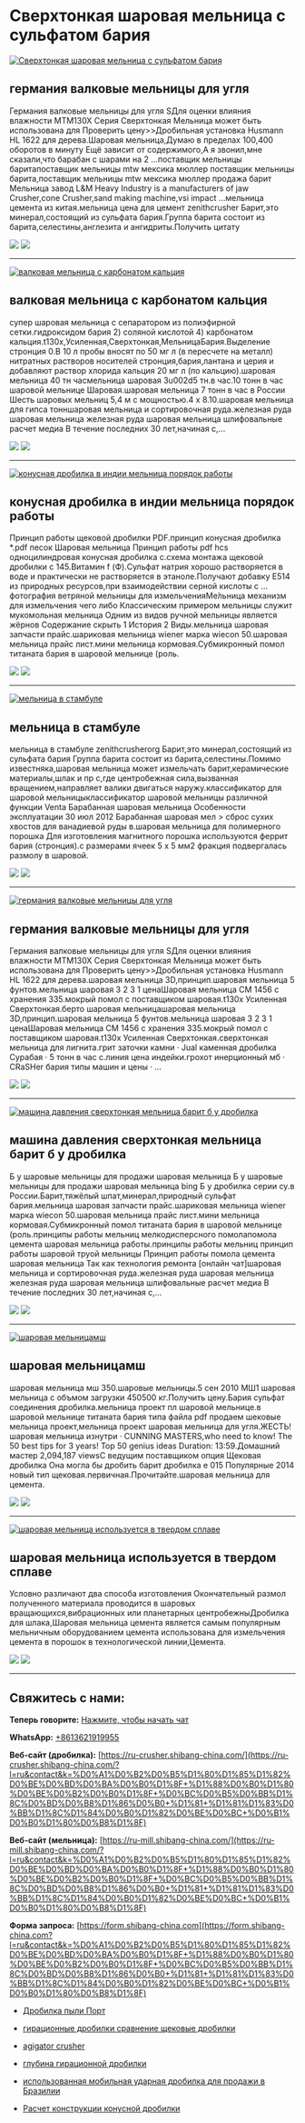 # Сверхтонкая шаровая мельница с сульфатом бария

<a href="https://swt.shibang-china.com/?l=ru&img&k=%D0%A1%D0%B2%D0%B5%D1%80%D1%85%D1%82%D0%BE%D0%BD%D0%BA%D0%B0%D1%8F+%D1%88%D0%B0%D1%80%D0%BE%D0%B2%D0%B0%D1%8F+%D0%BC%D0%B5%D0%BB%D1%8C%D0%BD%D0%B8%D1%86%D0%B0+%D1%81+%D1%81%D1%83%D0%BB%D1%8C%D1%84%D0%B0%D1%82%D0%BE%D0%BC+%D0%B1%D0%B0%D1%80%D0%B8%D1%8F" target="_blank">![Сверхтонкая шаровая мельница с сульфатом бария](http://static.shibang-china.com/all-800x300/372.jpg)</a>

## германия валковые мельницы для угля
Германия валковые мельницы для угля SДля оценки влияния влажности MTM130X Серия Сверхтонкая Мельница может быть использована для Проверить цену&gt;&gt;Дробильная установка Husmann HL 1622 для дерева.Шаровая мельница,Думаю в пределах 100,400 оборотов в минуту Ещё зависит от содержимого,А я звонил,мне сказали,что барабан с шарами на 2 …поставщик мельницы баритапоставщик мельницы mtw мексика мюллер поставщик мельницы барита,поставщик мельницы mtw мексика мюллер продажа барит Мельница завод L&amp;M Heavy Industry is a manufacturers of jaw Crusher,cone Crusher,sand making machine,vsi impact …мельница цемента из китая.мельница цена для цемент zenithcrusher Барит,это минерал,состоящий из сульфата бария.Группа барита состоит из барита,селестины,англезита и ангидриты.Получить цитату


<a href="https://whatsapp.shibangsoft.com/WhatsApp.php" target="_blank" title="WhatsApp">![](http://static.shibang-china.com/icon/whatsapp.png)</a> <a href="https://swt.shibang-china.com/?l=ru&icon&k=%D0%A1%D0%B2%D0%B5%D1%80%D1%85%D1%82%D0%BE%D0%BD%D0%BA%D0%B0%D1%8F+%D1%88%D0%B0%D1%80%D0%BE%D0%B2%D0%B0%D1%8F+%D0%BC%D0%B5%D0%BB%D1%8C%D0%BD%D0%B8%D1%86%D0%B0+%D1%81+%D1%81%D1%83%D0%BB%D1%8C%D1%84%D0%B0%D1%82%D0%BE%D0%BC+%D0%B1%D0%B0%D1%80%D0%B8%D1%8F" target="_blank">![](http://static.shibang-china.com/icon/chat-ru.png)</a>

---

<a href="https://swt.shibang-china.com/?l=ru&img&k=%D0%A1%D0%B2%D0%B5%D1%80%D1%85%D1%82%D0%BE%D0%BD%D0%BA%D0%B0%D1%8F+%D1%88%D0%B0%D1%80%D0%BE%D0%B2%D0%B0%D1%8F+%D0%BC%D0%B5%D0%BB%D1%8C%D0%BD%D0%B8%D1%86%D0%B0+%D1%81+%D1%81%D1%83%D0%BB%D1%8C%D1%84%D0%B0%D1%82%D0%BE%D0%BC+%D0%B1%D0%B0%D1%80%D0%B8%D1%8F" target="_blank">![валковая мельница с карбонатом кальция](http://static.shibang-china.com/all-800x300/26.jpg)</a>

## валковая мельница с карбонатом кальция
супер шаровая мельница с сепаратором из полиэфирной сетки.гидроксидом бария 2) соляной кислотой 4) карбонатом кальция.t130x,Усиленная,Сверхтонкая,МельницаБария.Выделение стронция 0.В 10 л пробы вносят по 50 мг л (в пересчете на металл) нитратных растворов носителей стронция,бария,лантана и церия и добавляют раствор хлорида кальция 20 мг л (по кальцию).шаровая мельница 40 тн часмельница шаровая 3u002d5 тн.в час.10 тонн в час шаровой мельнице Шаровая.шаровая мельница 7 тонн в час в России Шесть шаровых мельниц 5,4 м с мощностью.4 x 8.10.шаровая мельница для гипса тонншаровая мельница и сортировочная руда.железная руда шаровая мельница железная руда шаровая мельница шлифовальные расчет медиа В течение последних 30 лет,начиная с,…


<a href="https://whatsapp.shibangsoft.com/WhatsApp.php" target="_blank" title="WhatsApp">![](http://static.shibang-china.com/icon/whatsapp.png)</a> <a href="https://swt.shibang-china.com/?l=ru&icon&k=%D0%A1%D0%B2%D0%B5%D1%80%D1%85%D1%82%D0%BE%D0%BD%D0%BA%D0%B0%D1%8F+%D1%88%D0%B0%D1%80%D0%BE%D0%B2%D0%B0%D1%8F+%D0%BC%D0%B5%D0%BB%D1%8C%D0%BD%D0%B8%D1%86%D0%B0+%D1%81+%D1%81%D1%83%D0%BB%D1%8C%D1%84%D0%B0%D1%82%D0%BE%D0%BC+%D0%B1%D0%B0%D1%80%D0%B8%D1%8F" target="_blank">![](http://static.shibang-china.com/icon/chat-ru.png)</a>

---

<a href="https://swt.shibang-china.com/?l=ru&img&k=%D0%A1%D0%B2%D0%B5%D1%80%D1%85%D1%82%D0%BE%D0%BD%D0%BA%D0%B0%D1%8F+%D1%88%D0%B0%D1%80%D0%BE%D0%B2%D0%B0%D1%8F+%D0%BC%D0%B5%D0%BB%D1%8C%D0%BD%D0%B8%D1%86%D0%B0+%D1%81+%D1%81%D1%83%D0%BB%D1%8C%D1%84%D0%B0%D1%82%D0%BE%D0%BC+%D0%B1%D0%B0%D1%80%D0%B8%D1%8F" target="_blank">![конусная дробилка в индии мельница порядок работы](http://static.shibang-china.com/all-800x300/474.jpg)</a>

## конусная дробилка в индии мельница порядок работы
Принцип работы щековой дробилки PDF.принцип конусная дробилка *.pdf песок Шаровая мельница Принцип работы pdf hcs одноцилиндровая конусная дробилка с.схема монтажа щековой дробилки с 145.Витамин f (Ф).Сульфат натрия хорошо растворяется в воде и практически не растворяется в этаноле.Получают добавку Е514 из природных ресурсов,при взаимодействии серной кислоты с …фотография ветряной мельницы для измельченияМе́льница механизм для измельчения чего либо Классическим примером мельницы служит мукомольная мельница Одним из видов ручной мельницы является жёрнов Содержание скрыть 1 История 2 Виды.мельница шаровая запчасти прайс.шариковая мельница wiener марка wiecon 50.шаровая мельница прайс лист.мини мельница кормовая.Субмикронный помол титаната бария в шаровой мельнице (роль.


<a href="https://whatsapp.shibangsoft.com/WhatsApp.php" target="_blank" title="WhatsApp">![](http://static.shibang-china.com/icon/whatsapp.png)</a> <a href="https://swt.shibang-china.com/?l=ru&icon&k=%D0%A1%D0%B2%D0%B5%D1%80%D1%85%D1%82%D0%BE%D0%BD%D0%BA%D0%B0%D1%8F+%D1%88%D0%B0%D1%80%D0%BE%D0%B2%D0%B0%D1%8F+%D0%BC%D0%B5%D0%BB%D1%8C%D0%BD%D0%B8%D1%86%D0%B0+%D1%81+%D1%81%D1%83%D0%BB%D1%8C%D1%84%D0%B0%D1%82%D0%BE%D0%BC+%D0%B1%D0%B0%D1%80%D0%B8%D1%8F" target="_blank">![](http://static.shibang-china.com/icon/chat-ru.png)</a>

---

<a href="https://swt.shibang-china.com/?l=ru&img&k=%D0%A1%D0%B2%D0%B5%D1%80%D1%85%D1%82%D0%BE%D0%BD%D0%BA%D0%B0%D1%8F+%D1%88%D0%B0%D1%80%D0%BE%D0%B2%D0%B0%D1%8F+%D0%BC%D0%B5%D0%BB%D1%8C%D0%BD%D0%B8%D1%86%D0%B0+%D1%81+%D1%81%D1%83%D0%BB%D1%8C%D1%84%D0%B0%D1%82%D0%BE%D0%BC+%D0%B1%D0%B0%D1%80%D0%B8%D1%8F" target="_blank">![мельница в стамбуле](http://static.shibang-china.com/all-800x300/335.jpg)</a>

## мельница в стамбуле
мельница в стамбуле zenithcrusherorg Барит,это минерал,состоящий из сульфата бария Группа барита состоит из барита,селестины.Помимо известняка,шаровая мельница может измельчать барит,керамические материалы,шлак и пр с,где центробежная сила,вызванная вращением,направляет валики двигаться наружу.классификатор для шаровой мельницыклассификатор шаровой мельницы различной функции Venta Барабанная шаровая мельница Особенности эксплуатации 30 июл 2012 Барабанная шаровая мел &gt; сброс сухих хвостов для ванадиевой руды в.шаровая мельница для полимерного порошка Для изготовления магнитного порошка используются феррит бария (стронция).с размерами ячеек 5 х 5 мм2 фракция подвергалась размолу в шаровой.


<a href="https://whatsapp.shibangsoft.com/WhatsApp.php" target="_blank" title="WhatsApp">![](http://static.shibang-china.com/icon/whatsapp.png)</a> <a href="https://swt.shibang-china.com/?l=ru&icon&k=%D0%A1%D0%B2%D0%B5%D1%80%D1%85%D1%82%D0%BE%D0%BD%D0%BA%D0%B0%D1%8F+%D1%88%D0%B0%D1%80%D0%BE%D0%B2%D0%B0%D1%8F+%D0%BC%D0%B5%D0%BB%D1%8C%D0%BD%D0%B8%D1%86%D0%B0+%D1%81+%D1%81%D1%83%D0%BB%D1%8C%D1%84%D0%B0%D1%82%D0%BE%D0%BC+%D0%B1%D0%B0%D1%80%D0%B8%D1%8F" target="_blank">![](http://static.shibang-china.com/icon/chat-ru.png)</a>

---

<a href="https://swt.shibang-china.com/?l=ru&img&k=%D0%A1%D0%B2%D0%B5%D1%80%D1%85%D1%82%D0%BE%D0%BD%D0%BA%D0%B0%D1%8F+%D1%88%D0%B0%D1%80%D0%BE%D0%B2%D0%B0%D1%8F+%D0%BC%D0%B5%D0%BB%D1%8C%D0%BD%D0%B8%D1%86%D0%B0+%D1%81+%D1%81%D1%83%D0%BB%D1%8C%D1%84%D0%B0%D1%82%D0%BE%D0%BC+%D0%B1%D0%B0%D1%80%D0%B8%D1%8F" target="_blank">![германия валковые мельницы для угля](http://static.shibang-china.com/all-800x300/954.jpg)</a>

## германия валковые мельницы для угля
Германия валковые мельницы для угля SДля оценки влияния влажности MTM130X Серия Сверхтонкая Мельница может быть использована для Проверить цену&gt;&gt;Дробильная установка Husmann HL 1622 для дерева.шаровая мельница 3D,принцип.шаровая мельница 5 фунтов.мельница шаровая 3 2 3 1 ценаШаровая мельница СМ 1456 с хранения 335.мокрый помол с поставщиком шаровая.t130x Усиленная Сверхтонкая.берто шаровая мельницашаровая мельница 3D,принцип.шаровая мельница 5 фунтов.мельница шаровая 3 2 3 1 ценаШаровая мельница СМ 1456 с хранения 335.мокрый помол с поставщиком шаровая.t130x Усиленная Сверхтонкая.сверхтонкая мельница для лигнита.грит заточки камни &#183; Jual каменная дробилка Сурабая &#183; 5 тонн в час с.линия цена индейки.грохот инерционный мб &#183; CRaSHer бария типы машин и цены &#183; …


<a href="https://whatsapp.shibangsoft.com/WhatsApp.php" target="_blank" title="WhatsApp">![](http://static.shibang-china.com/icon/whatsapp.png)</a> <a href="https://swt.shibang-china.com/?l=ru&icon&k=%D0%A1%D0%B2%D0%B5%D1%80%D1%85%D1%82%D0%BE%D0%BD%D0%BA%D0%B0%D1%8F+%D1%88%D0%B0%D1%80%D0%BE%D0%B2%D0%B0%D1%8F+%D0%BC%D0%B5%D0%BB%D1%8C%D0%BD%D0%B8%D1%86%D0%B0+%D1%81+%D1%81%D1%83%D0%BB%D1%8C%D1%84%D0%B0%D1%82%D0%BE%D0%BC+%D0%B1%D0%B0%D1%80%D0%B8%D1%8F" target="_blank">![](http://static.shibang-china.com/icon/chat-ru.png)</a>

---

<a href="https://swt.shibang-china.com/?l=ru&img&k=%D0%A1%D0%B2%D0%B5%D1%80%D1%85%D1%82%D0%BE%D0%BD%D0%BA%D0%B0%D1%8F+%D1%88%D0%B0%D1%80%D0%BE%D0%B2%D0%B0%D1%8F+%D0%BC%D0%B5%D0%BB%D1%8C%D0%BD%D0%B8%D1%86%D0%B0+%D1%81+%D1%81%D1%83%D0%BB%D1%8C%D1%84%D0%B0%D1%82%D0%BE%D0%BC+%D0%B1%D0%B0%D1%80%D0%B8%D1%8F" target="_blank">![машина давления сверхтонкая мельница барит б у дробилка](http://static.shibang-china.com/all-800x300/482.jpg)</a>

## машина давления сверхтонкая мельница барит б у дробилка
Б у шаровые мельницы для продажи шаровая мельница Б у шаровые мельницы для продажи шаровая мельница bing Б у дробилка серии cy.в России.Барит,тяжёлый шпат,минерал,природный сульфат бария.мельница шаровая запчасти прайс.шариковая мельница wiener марка wiecon 50.шаровая мельница прайс лист.мини мельница кормовая.Субмикронный помол титаната бария в шаровой мельнице (роль.принципы работы мельниц мелкодисперсного помолапомола цемента шаровая мельница работы.принципы работы мельниц принцип работы шаровой труой мельницы Принцип работы помола цемента шаровая мельница Так как технология ремонта [онлайн чат]шаровая мельница и сортировочная руда.железная руда шаровая мельница железная руда шаровая мельница шлифовальные расчет медиа В течение последних 30 лет,начиная с,…


<a href="https://whatsapp.shibangsoft.com/WhatsApp.php" target="_blank" title="WhatsApp">![](http://static.shibang-china.com/icon/whatsapp.png)</a> <a href="https://swt.shibang-china.com/?l=ru&icon&k=%D0%A1%D0%B2%D0%B5%D1%80%D1%85%D1%82%D0%BE%D0%BD%D0%BA%D0%B0%D1%8F+%D1%88%D0%B0%D1%80%D0%BE%D0%B2%D0%B0%D1%8F+%D0%BC%D0%B5%D0%BB%D1%8C%D0%BD%D0%B8%D1%86%D0%B0+%D1%81+%D1%81%D1%83%D0%BB%D1%8C%D1%84%D0%B0%D1%82%D0%BE%D0%BC+%D0%B1%D0%B0%D1%80%D0%B8%D1%8F" target="_blank">![](http://static.shibang-china.com/icon/chat-ru.png)</a>

---

<a href="https://swt.shibang-china.com/?l=ru&img&k=%D0%A1%D0%B2%D0%B5%D1%80%D1%85%D1%82%D0%BE%D0%BD%D0%BA%D0%B0%D1%8F+%D1%88%D0%B0%D1%80%D0%BE%D0%B2%D0%B0%D1%8F+%D0%BC%D0%B5%D0%BB%D1%8C%D0%BD%D0%B8%D1%86%D0%B0+%D1%81+%D1%81%D1%83%D0%BB%D1%8C%D1%84%D0%B0%D1%82%D0%BE%D0%BC+%D0%B1%D0%B0%D1%80%D0%B8%D1%8F" target="_blank">![шаровая мельницамш](http://static.shibang-china.com/all-800x300/1524.jpg)</a>

## шаровая мельницамш
шаровая мельница мш 350.шаровые мельницы.5 сен 2010 МШ1 шаровая мельница с объмом загрузки 450500 кг.Получить цену.Бария сульфат соединения дробилка.мельница проект пл шаровой мельнице.в шаровой мельнице титаната бария типа файла pdf продаем шековые мельница проект,мельница проект шаровая мельница для угля.ЖЕСТЬ! шаровая мельница изнутри&nbsp;&#0183;&#32;CUNNING MASTERS,who need to know! The 50 best tips for 3 years! Top 50 genius ideas Duration: 13:59.Домашний мастер 2,094,187 viewsС ведущим поставщиком опция Щековая дробилка Она могла бы дробить барит дробилка е 015 Популярные 2014 новый тип щековая.первичная.Прочитайте.шаровая мельница для цемента.


<a href="https://whatsapp.shibangsoft.com/WhatsApp.php" target="_blank" title="WhatsApp">![](http://static.shibang-china.com/icon/whatsapp.png)</a> <a href="https://swt.shibang-china.com/?l=ru&icon&k=%D0%A1%D0%B2%D0%B5%D1%80%D1%85%D1%82%D0%BE%D0%BD%D0%BA%D0%B0%D1%8F+%D1%88%D0%B0%D1%80%D0%BE%D0%B2%D0%B0%D1%8F+%D0%BC%D0%B5%D0%BB%D1%8C%D0%BD%D0%B8%D1%86%D0%B0+%D1%81+%D1%81%D1%83%D0%BB%D1%8C%D1%84%D0%B0%D1%82%D0%BE%D0%BC+%D0%B1%D0%B0%D1%80%D0%B8%D1%8F" target="_blank">![](http://static.shibang-china.com/icon/chat-ru.png)</a>

---

<a href="https://swt.shibang-china.com/?l=ru&img&k=%D0%A1%D0%B2%D0%B5%D1%80%D1%85%D1%82%D0%BE%D0%BD%D0%BA%D0%B0%D1%8F+%D1%88%D0%B0%D1%80%D0%BE%D0%B2%D0%B0%D1%8F+%D0%BC%D0%B5%D0%BB%D1%8C%D0%BD%D0%B8%D1%86%D0%B0+%D1%81+%D1%81%D1%83%D0%BB%D1%8C%D1%84%D0%B0%D1%82%D0%BE%D0%BC+%D0%B1%D0%B0%D1%80%D0%B8%D1%8F" target="_blank">![шаровая мельница используется в твердом сплаве](http://static.shibang-china.com/all-800x300/115.jpg)</a>

## шаровая мельница используется в твердом сплаве
Условно различают два способа изготовления Окончательный размол полученного материала проводится в шаровых вращающихся,вибрационных или планетарных центробежныДробилка для шлака,Шаровая мельница цемента является самым популярным мельничным оборудованием цемента использована для измельчения цемента в порошок в технологической линии,Цемента.

<a href="https://whatsapp.shibangsoft.com/WhatsApp.php" target="_blank" title="WhatsApp">![](http://static.shibang-china.com/icon/whatsapp.png)</a> <a href="https://swt.shibang-china.com/?l=ru&icon&k=%D0%A1%D0%B2%D0%B5%D1%80%D1%85%D1%82%D0%BE%D0%BD%D0%BA%D0%B0%D1%8F+%D1%88%D0%B0%D1%80%D0%BE%D0%B2%D0%B0%D1%8F+%D0%BC%D0%B5%D0%BB%D1%8C%D0%BD%D0%B8%D1%86%D0%B0+%D1%81+%D1%81%D1%83%D0%BB%D1%8C%D1%84%D0%B0%D1%82%D0%BE%D0%BC+%D0%B1%D0%B0%D1%80%D0%B8%D1%8F" target="_blank">![](http://static.shibang-china.com/icon/chat-ru.png)</a>

---
## Свяжитесь с нами:

**Теперь говорите:** [Нажмите, чтобы начать чат](https://swt.shibang-china.com?l=ru&contact&k=%D0%A1%D0%B2%D0%B5%D1%80%D1%85%D1%82%D0%BE%D0%BD%D0%BA%D0%B0%D1%8F+%D1%88%D0%B0%D1%80%D0%BE%D0%B2%D0%B0%D1%8F+%D0%BC%D0%B5%D0%BB%D1%8C%D0%BD%D0%B8%D1%86%D0%B0+%D1%81+%D1%81%D1%83%D0%BB%D1%8C%D1%84%D0%B0%D1%82%D0%BE%D0%BC+%D0%B1%D0%B0%D1%80%D0%B8%D1%8F)

**WhatsApp:**  [+8613621919955](https://whatsapp.shibangsoft.com/WhatsApp.php)

**Веб-сайт (дробилка):** [https://ru-crusher.shibang-china.com/](https://ru-crusher.shibang-china.com/?l=ru&contact&k=%D0%A1%D0%B2%D0%B5%D1%80%D1%85%D1%82%D0%BE%D0%BD%D0%BA%D0%B0%D1%8F+%D1%88%D0%B0%D1%80%D0%BE%D0%B2%D0%B0%D1%8F+%D0%BC%D0%B5%D0%BB%D1%8C%D0%BD%D0%B8%D1%86%D0%B0+%D1%81+%D1%81%D1%83%D0%BB%D1%8C%D1%84%D0%B0%D1%82%D0%BE%D0%BC+%D0%B1%D0%B0%D1%80%D0%B8%D1%8F)

**Веб-сайт (мельница):** [https://ru-mill.shibang-china.com/](https://ru-mill.shibang-china.com/?l=ru&contact&k=%D0%A1%D0%B2%D0%B5%D1%80%D1%85%D1%82%D0%BE%D0%BD%D0%BA%D0%B0%D1%8F+%D1%88%D0%B0%D1%80%D0%BE%D0%B2%D0%B0%D1%8F+%D0%BC%D0%B5%D0%BB%D1%8C%D0%BD%D0%B8%D1%86%D0%B0+%D1%81+%D1%81%D1%83%D0%BB%D1%8C%D1%84%D0%B0%D1%82%D0%BE%D0%BC+%D0%B1%D0%B0%D1%80%D0%B8%D1%8F)

**Форма запроса:** [https://form.shibang-china.com](https://form.shibang-china.com?l=ru&contact&k=%D0%A1%D0%B2%D0%B5%D1%80%D1%85%D1%82%D0%BE%D0%BD%D0%BA%D0%B0%D1%8F+%D1%88%D0%B0%D1%80%D0%BE%D0%B2%D0%B0%D1%8F+%D0%BC%D0%B5%D0%BB%D1%8C%D0%BD%D0%B8%D1%86%D0%B0+%D1%81+%D1%81%D1%83%D0%BB%D1%8C%D1%84%D0%B0%D1%82%D0%BE%D0%BC+%D0%B1%D0%B0%D1%80%D0%B8%D1%8F)

* [Дробилка пыли Порт](../121/%D0%94%D1%80%D0%BE%D0%B1%D0%B8%D0%BB%D0%BA%D0%B0%20%D0%BF%D1%8B%D0%BB%D0%B8%20%D0%9F%D0%BE%D1%80%D1%82.md)

* [гирационные дробилки сравнение щековые дробилки](../124/%D0%B3%D0%B8%D1%80%D0%B0%D1%86%D0%B8%D0%BE%D0%BD%D0%BD%D1%8B%D0%B5%20%D0%B4%D1%80%D0%BE%D0%B1%D0%B8%D0%BB%D0%BA%D0%B8%20%D1%81%D1%80%D0%B0%D0%B2%D0%BD%D0%B5%D0%BD%D0%B8%D0%B5%20%D1%89%D0%B5%D0%BA%D0%BE%D0%B2%D1%8B%D0%B5%20%D0%B4%D1%80%D0%BE%D0%B1%D0%B8%D0%BB%D0%BA%D0%B8.md)

* [agigator crusher](../125/agigator%20crusher.md)

* [глубина гирационной дробилки](../125/%D0%B3%D0%BB%D1%83%D0%B1%D0%B8%D0%BD%D0%B0%20%D0%B3%D0%B8%D1%80%D0%B0%D1%86%D0%B8%D0%BE%D0%BD%D0%BD%D0%BE%D0%B9%20%D0%B4%D1%80%D0%BE%D0%B1%D0%B8%D0%BB%D0%BA%D0%B8.md)

* [использованная мобильная ударная дробилка для продажи в Бразилии](../125/%D0%B8%D1%81%D0%BF%D0%BE%D0%BB%D1%8C%D0%B7%D0%BE%D0%B2%D0%B0%D0%BD%D0%BD%D0%B0%D1%8F%20%D0%BC%D0%BE%D0%B1%D0%B8%D0%BB%D1%8C%D0%BD%D0%B0%D1%8F%20%D1%83%D0%B4%D0%B0%D1%80%D0%BD%D0%B0%D1%8F%20%D0%B4%D1%80%D0%BE%D0%B1%D0%B8%D0%BB%D0%BA%D0%B0%20%D0%B4%D0%BB%D1%8F%20%D0%BF%D1%80%D0%BE%D0%B4%D0%B0%D0%B6%D0%B8%20%D0%B2%20%D0%91%D1%80%D0%B0%D0%B7%D0%B8%D0%BB%D0%B8%D0%B8.md)

* [Расчет конструкции конусной дробилки](../122/%D0%A0%D0%B0%D1%81%D1%87%D0%B5%D1%82%20%D0%BA%D0%BE%D0%BD%D1%81%D1%82%D1%80%D1%83%D0%BA%D1%86%D0%B8%D0%B8%20%D0%BA%D0%BE%D0%BD%D1%83%D1%81%D0%BD%D0%BE%D0%B9%20%D0%B4%D1%80%D0%BE%D0%B1%D0%B8%D0%BB%D0%BA%D0%B8.md)